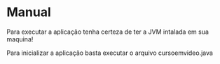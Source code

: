 # Manual

Para executar a aplicação tenha certeza de ter a JVM intalada em sua maquina!

Para inicializar a aplicação basta executar o arquivo cursoemvideo.java

